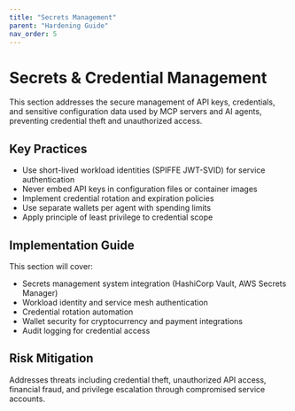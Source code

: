 ```yaml
---
title: "Secrets Management"
parent: "Hardening Guide"
nav_order: 5
---
```


# Secrets & Credential Management

This section addresses the secure management of API keys, credentials, and sensitive configuration data used by MCP servers and AI agents, preventing credential theft and unauthorized access.

## Key Practices

- Use short-lived workload identities (SPIFFE JWT-SVID) for service authentication
- Never embed API keys in configuration files or container images
- Implement credential rotation and expiration policies
- Use separate wallets per agent with spending limits
- Apply principle of least privilege to credential scope

## Implementation Guide

This section will cover:
- Secrets management system integration (HashiCorp Vault, AWS Secrets Manager)
- Workload identity and service mesh authentication
- Credential rotation automation
- Wallet security for cryptocurrency and payment integrations
- Audit logging for credential access

## Risk Mitigation

Addresses threats including credential theft, unauthorized API access, financial fraud, and privilege escalation through compromised service accounts.
